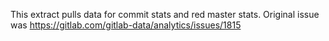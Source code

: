 This extract pulls data for commit stats and red master stats. Original issue was https://gitlab.com/gitlab-data/analytics/issues/1815